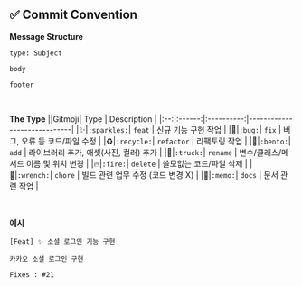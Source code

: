 ## ✅ Commit Convention
**Message Structure**
```
type: Subject

body

footer
```

<br>

**The Type**
||Gitmoji|    Type    | Description                 |
|:--:|:------:|:----------:|-----------------------------|
|✨|`:sparkles:`|   `feat`   | 신규 기능 구현 작업                 |
|🐛|`:bug:`|   `fix`    | 버그, 오류 등 코드/파일 수정                       |
|♻️|`:recycle:`| `refactor` | 리팩토링 작업                     |
|:bento:|`:bento:`| `add` | 라이브러리 추가, 애셋(사진, 컬러) 추가               |
|:truck:|`:truck:`| `rename`  | 변수/클래스/메서드 이름 및 위치 변경             |
|🔥|`:fire:`|  `delete`  | 쓸모없는 코드/파일 삭제             |
|:wrench:|`:wrench:`|  `chore`   | 빌드 관련 업무 수정 (코드 변경 X) |
|📝|`:memo:`|   `docs`   | 문서 관련 작업                   |


<br>

**예시**
```
[Feat] ✨ 소셜 로그인 기능 구현

카카오 소셜 로그인 구현

Fixes : #21
```
